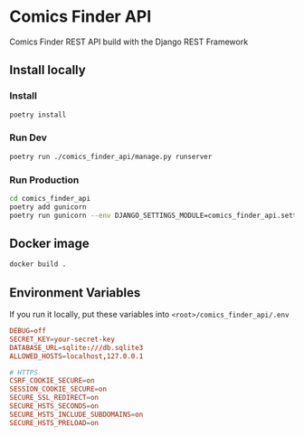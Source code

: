 # Comics Finder API

Comics Finder REST API build with the Django REST Framework

## Install locally

### Install

```bash
poetry install
```

### Run Dev

```bash
poetry run ./comics_finder_api/manage.py runserver
```

### Run Production

```bash
cd comics_finder_api
poetry add gunicorn
poetry run gunicorn --env DJANGO_SETTINGS_MODULE=comics_finder_api.settings.prod comics_finder_api.wsgi
```

## Docker image

```bash
docker build .
```

## Environment Variables

If you run it locally, put these variables into `<root>/comics_finder_api/.env`

```conf
DEBUG=off
SECRET_KEY=your-secret-key
DATABASE_URL=sqlite:///db.sqlite3
ALLOWED_HOSTS=localhost,127.0.0.1

# HTTPS
CSRF_COOKIE_SECURE=on
SESSION_COOKIE_SECURE=on
SECURE_SSL_REDIRECT=on
SECURE_HSTS_SECONDS=on
SECURE_HSTS_INCLUDE_SUBDOMAINS=on
SECURE_HSTS_PRELOAD=on
```


